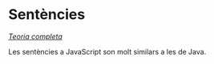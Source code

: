 Sentències
==========
[*Teoria completa*](https://www.w3schools.com/js/js_intro.asp)

Les sentències a JavaScript son molt similars a les de Java.

